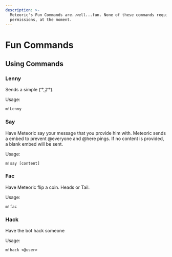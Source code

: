 ```yaml
---
description: >-
  Meteoric's Fun Commands are..well...fun. None of these commands require role
  permissions, at the moment.
---
```


# Fun Commands

## Using Commands

### Lenny

Sends a simple \( ͡° ͜ʖ ͡°\).

Usage:

```
m!Lenny
```

### Say

Have Meteoric say your message that you provide him with. Meteoric sends a embed to prevent @everyone and @here pings. If no content is provided, a blank embed will be sent.

Usage:

```
m!say [content]
```

### Fac

Have Meteoric flip a coin. Heads or Tail.

Usage:

```
m!fac
```

### Hack

Have the bot hack someone

Usage:

```
m!hack <@user>
```
